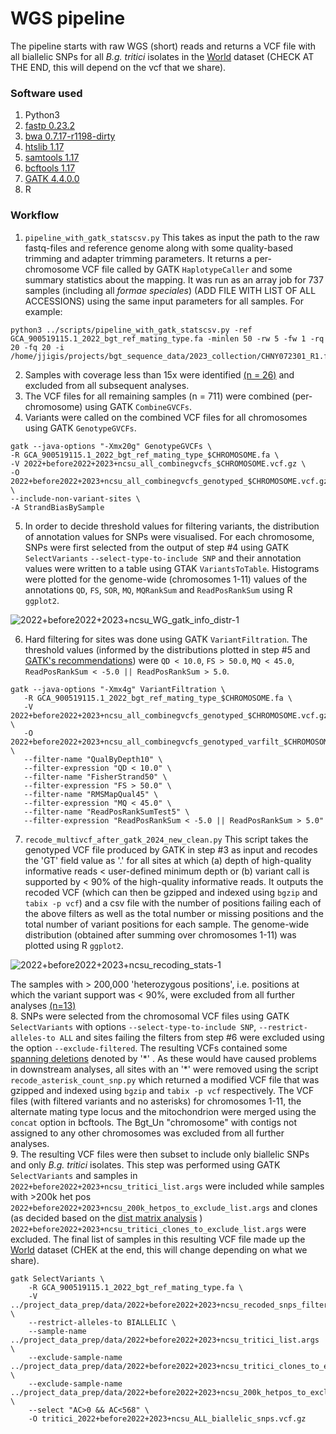 # WGS pipeline

The pipeline starts with raw WGS (short) reads and returns a VCF file with all biallelic SNPs for all *B.g. tritici* isolates in the [World](../Datasets/Datasets.md) dataset (CHECK AT THE END, this will depend on the vcf that we share). 

### Software used
1. Python3
2. [fastp 0.23.2](https://github.com/OpenGene/fastp) 
3. [bwa 0.7.17-r1198-dirty](https://github.com/lh3/bwa)
4. [htslib 1.17](https://github.com/samtools/htslib/releases/tag/1.17)
5. [samtools 1.17](https://github.com/samtools/samtools/releases/tag/1.17)
6. [bcftools 1.17](https://github.com/samtools/bcftools/releases/tag/1.17)
7. [GATK 4.4.0.0](https://github.com/broadinstitute/gatk/releases/tag/4.4.0.0)
8. R

### Workflow

1. `pipeline_with_gatk_statscsv.py` 
This takes as input the path to the raw fastq-files and reference genome along with some quality-based trimming and adapter trimming parameters. It returns a per-chromosome VCF file called by GATK `HaplotypeCaller` and some summary statistics about the mapping. It was run as an array job for 737 samples (including all *formae speciales*) (ADD FILE WITH LIST OF ALL ACCESSIONS) using the same input parameters for all samples. For example:
```
python3 ../scripts/pipeline_with_gatk_statscsv.py -ref GCA_900519115.1_2022_bgt_ref_mating_type.fa -minlen 50 -rw 5 -fw 1 -rq 20 -fq 20 -i /home/jjigis/projects/bgt_sequence_data/2023_collection/CHNY072301_R1.fastq.gz
```
2. Samples with coverage less than 15x were identified [(n = 26)](coverage_below_15) and excluded from all subsequent analyses. 
3. The VCF files for all remaining samples (n = 711) were combined (per-chromosome) using GATK `CombineGVCFs`. 
4. Variants were called on the combined VCF files for all chromosomes using GATK `GenotypeGVCFs`.
```
gatk --java-options "-Xmx20g" GenotypeGVCFs \
-R GCA_900519115.1_2022_bgt_ref_mating_type_$CHROMOSOME.fa \
-V 2022+before2022+2023+ncsu_all_combinegvcfs_$CHROMOSOME.vcf.gz \
-O 2022+before2022+2023+ncsu_all_combinegvcfs_genotyped_$CHROMOSOME.vcf.gz \
--include-non-variant-sites \
-A StrandBiasBySample 
```
5. In order to decide threshold values for filtering variants, the distribution of annotation values for SNPs were visualised. For each chromosome, SNPs were first selected from the output of step #4  using GATK `SelectVariants` `--select-type-to-include SNP` and their annotation values were written to a table using GTAK `VariantsToTable`. Histograms were plotted for the genome-wide (chromosomes 1-11) values of the annotations `QD`, `FS`, `SOR`, `MQ`, `MQRankSum` and `ReadPosRankSum` using R `ggplot2`.

![2022+before2022+2023+ncsu_WG_gatk_info_distr-1](https://github.com/fmenardo/Bgt_popgen_Europe_2024/assets/90404355/8e636ad7-1f92-4808-8250-f6d72ebaeb85)

6. Hard filtering for sites was done using GATK `VariantFiltration`. The threshold values (informed by the distributions plotted in step #5 and [GATK's recommendations](https://gatk.broadinstitute.org/hc/en-us/articles/360035890471-Hard-filtering-germline-short-variants)) were `QD < 10.0`, `FS > 50.0`, `MQ < 45.0`, `ReadPosRankSum < -5.0 || ReadPosRankSum > 5.0`.
```
gatk --java-options "-Xmx4g" VariantFiltration \
   -R GCA_900519115.1_2022_bgt_ref_mating_type_$CHROMOSOME.fa \
   -V 2022+before2022+2023+ncsu_all_combinegvcfs_genotyped_$CHROMOSOME.vcf.gz \
   -O 2022+before2022+2023+ncsu_all_combinegvcfs_genotyped_varfilt_$CHROMOSOME.vcf.gz \
   --filter-name "QualByDepth10" \
   --filter-expression "QD < 10.0" \
   --filter-name "FisherStrand50" \
   --filter-expression "FS > 50.0" \
   --filter-name "RMSMapQual45" \
   --filter-expression "MQ < 45.0" \
   --filter-name "ReadPosRankSumTest5" \
   --filter-expression "ReadPosRankSum < -5.0 || ReadPosRankSum > 5.0" 
```
7. `recode_multivcf_after_gatk_2024_new_clean.py` This script takes the genotyped VCF file produced by GATK in step #3 as input and recodes the 'GT' field value as '.' for all sites at which (a) depth of high-quality informative reads < user-defined minimum depth or (b) variant call is supported by < 90% of the high-quality informative reads. It outputs the recoded VCF (which can then be gzipped and indexed using `bgzip` and `tabix -p vcf`) and a csv file with the number of positions failing each of the above filters as well as the total number or missing positions and the total number of variant positions for each sample. The genome-wide distribution (obtained after summing over chromosomes 1-11) was plotted using R `ggplot2`.

![2022+before2022+2023+ncsu_recoding_stats-1](https://github.com/fmenardo/Bgt_popgen_Europe_2024/assets/90404355/59844197-a2c1-46e0-93e5-da85b9386ce9)

The samples with > 200,000 'heterozygous positions', i.e. positions at which the variant support was < 90%, were excluded from all further analyses [(n=13)](200k_het_pos_exclude_dact.args)  
8. SNPs were selected from the chromosomal VCF files using GATK `SelectVariants` with options `--select-type-to-include SNP`, `--restrict-alleles-to ALL` and sites failing the filters from step #6 were excluded using the option `--exclude-filtered`. The resulting VCFs contained some [spanning deletions](https://gatk.broadinstitute.org/hc/en-us/articles/360035531912-Spanning-or-overlapping-deletions-allele) denoted by '\*' . As these would have caused problems in downstream analyses, all sites with an '*' were removed using the script `recode_asterisk_count_snp.py` which returned a modified VCF file that was gzipped and indexed using `bgzip` and `tabix -p vcf` respectively. The VCF files (with filtered variants and no asterisks) for chromosomes 1-11, the alternate mating type locus and the mitochondrion were merged using the `concat` option in bcftools. The Bgt_Un "chromosome" with contigs not assigned to any other chromosomes was excluded from all further analyses.  
9. The resulting VCF files were then subset to include only biallelic SNPs and only *B.g. tritici* isolates. This step was performed using GATK `SelectVariants` and samples in `2022+before2022+2023+ncsu_tritici_list.args` were included while samples with >200k het pos `2022+before2022+2023+ncsu_200k_hetpos_to_exclude_list.args` and clones (as decided based on the [dist matrix analysis](../distance_matrix/distance_matrix.md) ) `2022+before2022+2023+ncsu_tritici_clones_to_exclude_list.args` were excluded. The final list of samples in this resulting VCF file made up the [World](../Datasets/Datasets.md) dataset (CHEK at the end, this will change depending on what we share). 
```
gatk SelectVariants \
    -R GCA_900519115.1_2022_bgt_ref_mating_type.fa \
    -V ../project_data_prep/data/2022+before2022+2023+ncsu_recoded_snps_filtered_no_asterisk_11chr_mt_MAT.vcf.gz \
    --restrict-alleles-to BIALLELIC \
    --sample-name ../project_data_prep/data/2022+before2022+2023+ncsu_tritici_list.args \
    --exclude-sample-name ../project_data_prep/data/2022+before2022+2023+ncsu_tritici_clones_to_exclude_list.args \
    --exclude-sample-name ../project_data_prep/data/2022+before2022+2023+ncsu_200k_hetpos_to_exclude_list.args \
    --select "AC>0 && AC<568" \
    -O tritici_2022+before2022+2023+ncsu_ALL_biallelic_snps.vcf.gz
```

